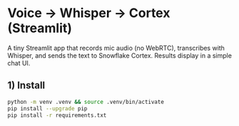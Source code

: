 # Voice → Whisper → Cortex (Streamlit)

A tiny Streamlit app that records mic audio (no WebRTC), transcribes with Whisper, and sends the text to Snowflake Cortex. Results display in a simple chat UI.

## 1) Install

```bash
python -m venv .venv && source .venv/bin/activate
pip install --upgrade pip
pip install -r requirements.txt
